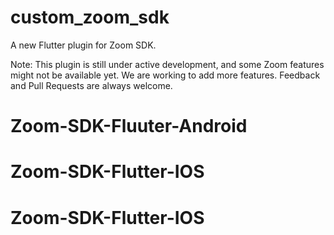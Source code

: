 # custom_zoom_sdk

A new Flutter plugin for Zoom SDK.

Note: This plugin is still under active development, and some Zoom features might not be available yet. We are working to add more features. Feedback and Pull Requests are always welcome.

# Zoom-SDK-Fluuter-Android
# Zoom-SDK-Flutter-IOS
# Zoom-SDK-Flutter-IOS
